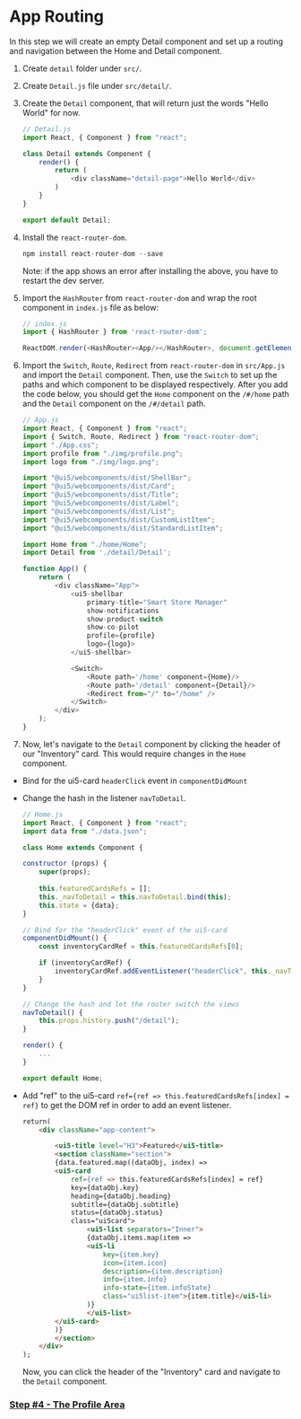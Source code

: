 # App Routing

In this step we will create an empty Detail component and set up a routing and navigation between the Home and Detail component.


1. Create `detail` folder under `src/`.

2. Create `Detail.js` file under `src/detail/`.

3. Create the `Detail` component, that will return just the words "Hello World" for now.

	```js 
	// Detail.js
	import React, { Component } from "react";

	class Detail extends Component {
		render() {
			return (
				<div className="detail-page">Hello World</div>
			)
		}
	}

	export default Detail;
	```
4. Install the `react-router-dom`.
	```js
	npm install react-router-dom --save
	```
	Note: if the app shows an error after installing the above, you have to restart the dev server.

5. Import the `HashRouter` from `react-router-dom` and wrap the root component in `index.js` file as below:

	```js 
	// index.js
	import { HashRouter } from 'react-router-dom';

	ReactDOM.render(<HashRouter><App/></HashRouter>, document.getElementById('root'));
	```



6. Import the `Switch`, `Route`, `Redirect` from `react-router-dom` in `src/App.js`  and import the `Detail` component.
Then, use the `Switch` to set up the paths and which component to be displayed respectively. After you add the code below, you should get the `Home` component on the `/#/home` path and the `Detail` component on the `/#/detail` path.


	```js 
	// App.js
	import React, { Component } from "react";
	import { Switch, Route, Redirect } from "react-router-dom";
	import "./App.css";
	import profile from "./img/profile.png";
	import logo from "./img/logo.png";

	import "@ui5/webcomponents/dist/ShellBar";
	import "@ui5/webcomponents/dist/Card";
	import "@ui5/webcomponents/dist/Title";
	import "@ui5/webcomponents/dist/Label";
	import "@ui5/webcomponents/dist/List";
	import "@ui5/webcomponents/dist/CustomListItem";
	import "@ui5/webcomponents/dist/StandardListItem";

	import Home from "./home/Home";
	import Detail from './detail/Detail';

	function App() {
		return (
			<div className="App">
				<ui5-shellbar
					primary-title="Smart Store Manager"
					show-notifications
					show-product-switch
					show-co-pilot
					profile={profile}
					logo={logo}>
				</ui5-shellbar>

				<Switch>
					<Route path='/home' component={Home}/>
					<Route path='/detail' component={Detail}/>
					<Redirect from="/" to="/home" />
				</Switch>
			</div>
		);
	}
	```

7. Now, let's navigate to the `Detail` component by clicking the header of our "Inventory" card.  This would require changes in the `Home` component. 

- Bind for the ui5-card `headerClick` event in `componentDidMount`
- Change the hash in the listener `navToDetail`.

	```js 
	// Home.js
	import React, { Component } from "react";
	import data from "./data.json";

	class Home extends Component {

	constructor (props) {
		super(props);
		
		this.featuredCardsRefs = [];
		this._navToDetail = this.navToDetail.bind(this);
		this.state = {data};
	}

	// Bind for the "headerClick" event of the ui5-card
	componentDidMount() {
		const inventoryCardRef = this.featuredCardsRefs[0];

		if (inventoryCardRef) {
			inventoryCardRef.addEventListener("headerClick", this._navToDetail);
		}
	}

	// Change the hash and let the router switch the views
	navToDetail() {
		this.props.history.push("/detail");
	}

	render() {
		...
	}

	export default Home;
	```

- Add "ref" to the ui5-card `ref={ref => this.featuredCardsRefs[index] = ref}` to get the DOM ref in order to add an event listener.

	```html
	return(
		<div className="app-content">

			<ui5-title level="H3">Featured</ui5-title>
			<section className="section">
			{data.featured.map((dataObj, index) => 
			<ui5-card
				ref={ref => this.featuredCardsRefs[index] = ref}
				key={dataObj.key}
				heading={dataObj.heading}
				subtitle={dataObj.subtitle}
				status={dataObj.status}
				class="ui5card">
					<ui5-list separators="Inner">
					{dataObj.items.map(item =>
					<ui5-li
						key={item.key}
						icon={item.icon}
						description={item.description}
						info={item.info}
						info-state={item.infoState}
						class="ui5list-item">{item.title}</ui5-li>
					)}
					</ui5-list>
			</ui5-card>
			)}
			</section>
		</div>
	);
	```

	Now, you can click the header of the "Inventory" card and navigate to the `Detail` component.

### [Step #4 - The Profile Area](./Step4_The_Profile_Area.md)
